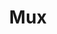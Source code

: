 ---
facebook: https://facebook.com/MuxHQ
instagram: https://instagram.com/muxhq
linkedin: https://linkedin.com/company/mux
logohandle: mux
sort: mux
title: Mux
twitter: https://x.com/muxhq
website: https://mux.com/
---